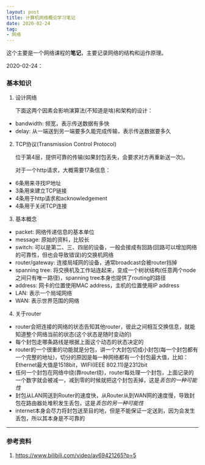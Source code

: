 ```yaml
---
layout: post
title: 计算机网络概论学习笔记
date: 2020-02-24
tag: 
- 网络
---
```


这个主要是一个网络课程的**笔记**，主要记录网络的结构和运作原理。

2020-02-24： 

<!-- more -->

### 基本知识

1. 设计网络

    下面这两个因素会影响演算法(不知道是啥)和架构的设计：

  - bandwidth: 频宽，表示传送数据有多快
  - delay: 从一端送到另一端要多久能完成传输，表示传送数据要多久

2. TCP协议(Transmission Control Protocol)

    位于第4层，提供可靠的传输(如果封包丢失，会要求对方再重新送一次)。

    对于一个http请求，大概需要17条信息：

  - 6条用来寻找IP地址
  - 3条用来建立TCP链接
  - 4条用于http请求和acknowledgement
  - 4条用于关闭TCP连接

3. 基本概念

  - packet: 网络传递信息的基本单位
  - message: 原始的资料，比较长
  - switch: 可以是第二、三、四层的设备，一般会接成有回路(回路可以增加网络的可靠性，但也会导致错误)的交换机网络
  - router/gateway: 连接局域网的设备，通常broadcast会被router挡掉
  - spanning tree: 将交换机及工作站连起来，变成一个树状结构(任意两个node之间只有唯一路径)，spanning tree本身也提供了routing的路径
  - address: 网卡的位置使用MAC address，主机的位置使用IP address
  - LAN: 表示一个局域网络
  - WAN: 表示世界范围的网络

4. 关于router

  - router会把连接的网络的状态告知其他router，彼此之间相互交换信息，就能知道整个网络当前的状态(这个状态是随时变动的)
  - 每个封包走哪条路线是根据上面这个动态的状态决定的
  - router的一个很重的功能就是分包，讲一个大封包切成小封包(每一个封包都有一个完整的地址)，切分的原因是每一种网络都有一个封包最大值，比如：Ethernet最大值是1518bit，WIFI(IEEE 802.11)是2312bit
  - 任何一个封包在网络中绕(靠router绕)，router每处理一个封包，上面记录的一个数字就会被减一，减到零的时候就把这个封包丢掉，这是*丢包的一种可能性*
  - 封包从LAN网送到Router的速度快，从Router从到WAN网的速度慢，导致封包在路由器处堆积发生丢包，这是*丢包的另一种可能性*
  - internet本身会尽力将封包送至目的地，但是不能保证一定送到，因为会发生丢包，所以其本身是不可靠的

---

### 参考资料

1. https://www.bilibili.com/video/av69421265?p=5